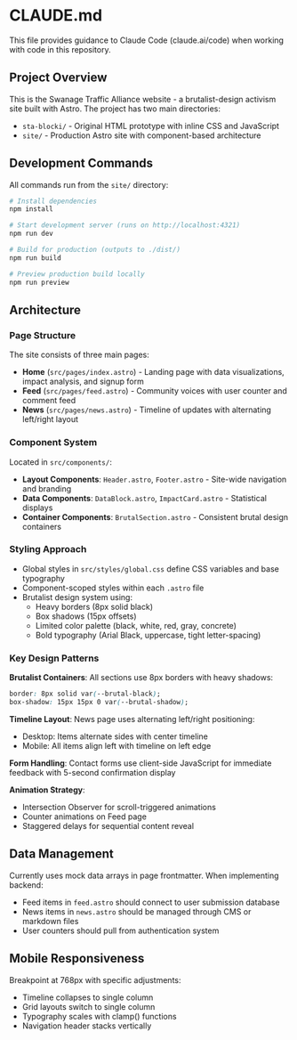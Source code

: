 # CLAUDE.md

This file provides guidance to Claude Code (claude.ai/code) when working with code in this repository.

## Project Overview

This is the Swanage Traffic Alliance website - a brutalist-design activism site built with Astro. The project has two main directories:

- `sta-blocki/` - Original HTML prototype with inline CSS and JavaScript
- `site/` - Production Astro site with component-based architecture

## Development Commands

All commands run from the `site/` directory:

```bash
# Install dependencies
npm install

# Start development server (runs on http://localhost:4321)
npm run dev

# Build for production (outputs to ./dist/)
npm run build

# Preview production build locally
npm run preview
```

## Architecture

### Page Structure
The site consists of three main pages:
- **Home** (`src/pages/index.astro`) - Landing page with data visualizations, impact analysis, and signup form
- **Feed** (`src/pages/feed.astro`) - Community voices with user counter and comment feed
- **News** (`src/pages/news.astro`) - Timeline of updates with alternating left/right layout

### Component System
Located in `src/components/`:
- **Layout Components**: `Header.astro`, `Footer.astro` - Site-wide navigation and branding
- **Data Components**: `DataBlock.astro`, `ImpactCard.astro` - Statistical displays
- **Container Components**: `BrutalSection.astro` - Consistent brutal design containers

### Styling Approach
- Global styles in `src/styles/global.css` define CSS variables and base typography
- Component-scoped styles within each `.astro` file
- Brutalist design system using:
  - Heavy borders (8px solid black)
  - Box shadows (15px offsets)
  - Limited color palette (black, white, red, gray, concrete)
  - Bold typography (Arial Black, uppercase, tight letter-spacing)

### Key Design Patterns

**Brutalist Containers**: All sections use 8px borders with heavy shadows:
```css
border: 8px solid var(--brutal-black);
box-shadow: 15px 15px 0 var(--brutal-shadow);
```

**Timeline Layout**: News page uses alternating left/right positioning:
- Desktop: Items alternate sides with center timeline
- Mobile: All items align left with timeline on left edge

**Form Handling**: Contact forms use client-side JavaScript for immediate feedback with 5-second confirmation display

**Animation Strategy**: 
- Intersection Observer for scroll-triggered animations
- Counter animations on Feed page
- Staggered delays for sequential content reveal

## Data Management

Currently uses mock data arrays in page frontmatter. When implementing backend:
- Feed items in `feed.astro` should connect to user submission database
- News items in `news.astro` should be managed through CMS or markdown files
- User counters should pull from authentication system

## Mobile Responsiveness

Breakpoint at 768px with specific adjustments:
- Timeline collapses to single column
- Grid layouts switch to single column
- Typography scales with clamp() functions
- Navigation header stacks vertically